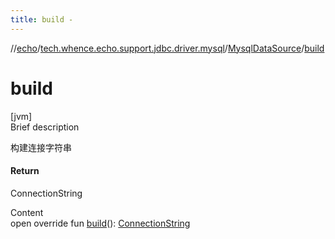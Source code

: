 ```yaml
---
title: build -
---
```

//[echo](../../index.md)/[tech.whence.echo.support.jdbc.driver.mysql](../index.md)/[MysqlDataSource](index.md)/[build](build.md)



# build  
[jvm]  
Brief description  


构建连接字符串



#### Return  


ConnectionString

  
Content  
open override fun [build](build.md)(): [ConnectionString](../../tech.whence.echo.dal.connection/-connection-string/index.md)  



